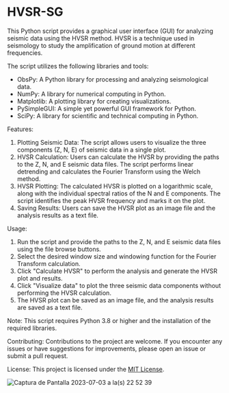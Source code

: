 # HVSR-SG
This Python script provides a graphical user interface (GUI) for analyzing seismic data using the HVSR method. HVSR is a technique used in seismology to study the amplification of ground motion at different frequencies.

The script utilizes the following libraries and tools:
- ObsPy: A Python library for processing and analyzing seismological data.
- NumPy: A library for numerical computing in Python.
- Matplotlib: A plotting library for creating visualizations.
- PySimpleGUI: A simple yet powerful GUI framework for Python.
- SciPy: A library for scientific and technical computing in Python.

Features:
1. Plotting Seismic Data: The script allows users to visualize the three components (Z, N, E) of seismic data in a single plot.
2. HVSR Calculation: Users can calculate the HVSR by providing the paths to the Z, N, and E seismic data files. The script performs linear detrending and calculates the Fourier Transform using the Welch method.
3. HVSR Plotting: The calculated HVSR is plotted on a logarithmic scale, along with the individual spectral ratios of the N and E components. The script identifies the peak HVSR frequency and marks it on the plot.
4. Saving Results: Users can save the HVSR plot as an image file and the analysis results as a text file.

Usage:
1. Run the script and provide the paths to the Z, N, and E seismic data files using the file browse buttons.
2. Select the desired window size and windowing function for the Fourier Transform calculation.
3. Click "Calculate HVSR" to perform the analysis and generate the HVSR plot and results.
4. Click "Visualize data" to plot the three seismic data components without performing the HVSR calculation.
5. The HVSR plot can be saved as an image file, and the analysis results are saved as a text file.

Note: This script requires Python 3.8 or higher and the installation of the required libraries.

Contributing:
Contributions to the project are welcome. If you encounter any issues or have suggestions for improvements, please open an issue or submit a pull request.

License:
This project is licensed under the [MIT License](link-to-license-file).

![Captura de Pantalla 2023-07-03 a la(s) 22 52 39](https://github.com/JoseMariaGarciaMarquez/HVSR-SG/assets/30852961/2d8e3171-066d-42aa-a05c-162c61caefa4)
